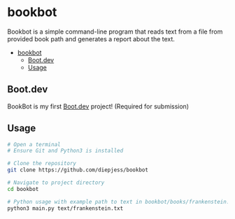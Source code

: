 # bookbot

Bookbot is a simple command-line program that reads text from a file from provided book path and generates a report about the text.

- [bookbot](#bookbot)
  - [Boot.dev](#bootdev)
  - [Usage](#usage)


## Boot.dev
BookBot is my first [Boot.dev](https://www.boot.dev) project! (Required for submission)

## Usage
```bash
# Open a terminal
# Ensure Git and Python3 is installed

# Clone the repository
git clone https://github.com/diepjess/bookbot

# Navigate to project directory
cd bookbot

# Python usage with example path to text in bookbot/books/frankenstein.txt
python3 main.py text/frankenstein.txt
```
